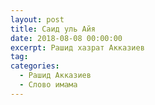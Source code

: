 ```yaml
---
layout: post
title: Саид уль Айя
date: 2018-08-08 00:00:00
excerpt: Рашид хазрат Акказиев
tag:
categories:
  - Рашид Акказиев
  - Слово имама
---
```


<div id="vk_playlist_-148559660_4"></div>

<script type="text/javascript" src="https://vk.com/js/api/openapi.js?158"></script>

<script type="text/javascript">
  (function() {
    VK.Widgets.Playlist("vk_playlist_-148559660_4", -148559660, 4,'201ce8388876ca1006');
  }());
</script>